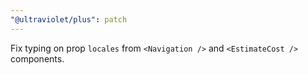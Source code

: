 ```yaml
---
"@ultraviolet/plus": patch
---
```


Fix typing on prop `locales` from `<Navigation />` and `<EstimateCost />` components.
